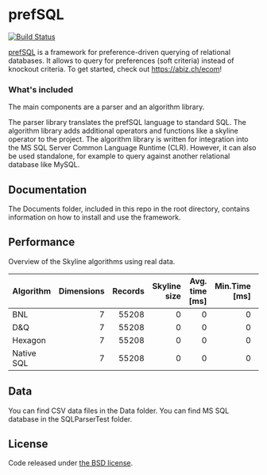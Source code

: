 # prefSQL

[![Build Status](https://ci.appveyor.com/api/projects/status/458h4u5v0qbh2tr7?svg=true)](https://ci.appveyor.com/project/migaman/prefsql)

[prefSQL](https://abiz.ch/ecom) is a framework for preference-driven querying of relational databases. It allows to query for preferences (soft criteria) instead of knockout criteria.
To get started, check out <https://abiz.ch/ecom>!

### What's included
The main components are a parser and an algorithm library. 

The parser library translates the prefSQL language to standard SQL.
The algorithm library adds additional operators and functions like a skyline operator to the project.
The algorithm library is written for integration into the MS SQL Server Common Language Runtime (CLR). 
However, it can also be used standalone, for example to query against another relational database like MySQL.
 

## Documentation

The Documents folder, included in this repo in the root directory, contains information on how to install and use the framework.


## Performance

Overview of the Skyline algorithms using real data.

| Algorithm     | Dimensions    | Records  | Skyline size   | Avg. time [ms]| Min.Time [ms]| Max. Time [ms]|
|---------------|--------------:| --------:|---------------:|--------------:|-------------:|--------------:|
| BNL           | 7             | 55208    | 0 				| 0 		    | 0 	  	   | 0    		   |
| D&Q           | 7             | 55208    | 0 				| 0 		    | 0 		   | 0 			   |
| Hexagon       | 7             | 55208    | 0 				| 0 		    | 0 		   | 0 			   |
| Native SQL    | 7             | 55208    | 0 				| 0 		    | 0 		   | 0 			   |


## Data

You can find CSV data files in the Data folder.
You can find MS SQL database in the SQLParserTest folder.

## License
Code released under [the BSD license](https://github.com/migaman/prefSQL/blob/master/LICENSE.txt).

